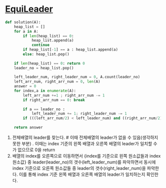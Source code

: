 #  [EquiLeader](https://app.codility.com/programmers/lessons/8-leader/equi_leader/)

```python
def solution(A):
    heap_list = []
    for a in A:
        if len(heap_list) == 0: 
            heap_list.append(a)
            continue
        if heap_list[-1] == a : heap_list.append(a)
        else: heap_list.pop()
    
    if len(heap_list) == 0: return 0
    leader_no = heap_list.pop()
    
    left_leader_num, right_leader_num = 0, A.count(leader_no)
    left_arr_num, right_arr_num = 0, len(A)
    answer = 0
    for index,a in enumerate(A):
        left_arr_num +=1 ; right_arr_num -= 1
        if right_arr_num == 0: break
    
        if a == leader_no :
            left_leader_num += 1; right_leader_num -= 1
        if (((left_arr_num/2) < left_leader_num) and ((right_arr_num/2) < right_leader_num)): answer += 1
        
    return answer 
```

1. 전체배열의 leader를 찾는다. # 이때 전체배열의 leader가 없을 수 있음(생각하지 못한 부분) . 이때는 index 기준의 왼쪽 배열과 오른쪽 배열의 leader가 일치할 수 가 없으므로 0을 return
2. 배열의 index를 오른쪽으로 이동하면서 {index를 기준으로 왼쪽 원소값들과 index 원소값} 중 leader(leader_no)의 갯수(left_leader_num)를 파악하면서 동시에 index 기준으로 오른쪽 원소값들 중 leader의 갯수(right_leader_num)을 파악한다. 이를 통해 index 기준 왼쪽 배열과 오른쪽 배열의 leader가 일치하는지 확인한다.
